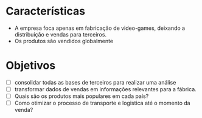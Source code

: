 # Características
- A empresa foca apenas em fabricação de video-games, deixando a distribuição e vendas para terceiros. 
- Os produtos são vendidos globalmente

# Objetivos
- [ ] consolidar todas as bases de terceiros para realizar uma análise
- [ ] transformar dados de vendas em informações relevantes para a fábrica.
- [ ] Quais são os produtos mais populares em cada país?
- [ ] Como otimizar o processo de transporte e logistica até o momento da venda?
